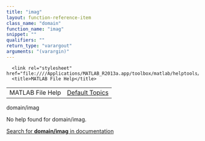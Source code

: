 ```yaml
---
title: "imag"
layout: function-reference-item
class_name: "domain"
function_name: "imag"
snippet: ""
qualifiers: ""
return_type: "varargout"
arguments: "(varargin)"
---
```


<html>
   <head>
      <meta http-equiv="Content-Type" content="text/html; charset=utf-8">
   
      <link rel="stylesheet" href="file:////Applications/MATLAB_R2013a.app/toolbox/matlab/helptools/private/helpwin.css">
      <title>MATLAB File Help</title>
   </head>
   <body>
      <!--Single-page help-->
      <table border="0" cellspacing="0" width="100%">
         <tr class="subheader">
            <td class="headertitle">MATLAB File Help</td>
            <td class="subheader-right"><a href="matlab:helpwin">Default Topics</a></td>
         </tr>
      </table>
      <div class="title">domain/imag</div>
      <!--No help found-->
      <p>No help found for <span class="helptopic">domain/imag</span>.
      </p>
      <p><a href="matlab:docsearch('domain/imag')">
            Search for <b>domain/imag</b> in documentation
            </a></p>
   </body>
</html>
